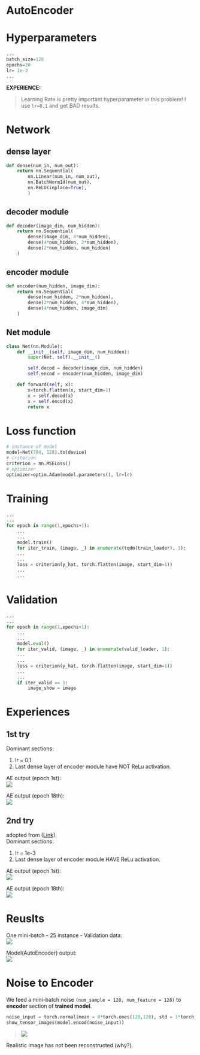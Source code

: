 # AutoEncoder

# Hyperparameters

```python
...
batch_size=128
epochs=20
lr= 1e-3
...
```
**EXPERIENCE:**
> Learning Rate is pretty important hyperparameter in this problem! I use `lr=0.1` and get BAD results.

# Network
## dense layer
```python
def dense(num_in, num_out):
    return nn.Sequential(
        nn.Linear(num_in, num_out),
        nn.BatchNorm1d(num_out),
        nn.ReLU(inplace=True),
        )
```
## decoder module
```python
def decoder(image_dim, num_hidden):
    return nn.Sequential(
        dense(image_dim, 4*num_hidden),
        dense(4*num_hidden, 2*num_hidden),
        dense(2*num_hidden, num_hidden)
    )
```
## encoder module
```python
def encoder(num_hidden, image_dim):
    return nn.Sequential(
        dense(num_hidden, 2*num_hidden),
        dense(2*num_hidden, 4*num_hidden),
        dense(4*num_hidden, image_dim)
    )
```
## Net module
```python
class Net(nn.Module):
    def __init__(self, image_dim, num_hidden):
        super(Net, self).__init__()

        self.decod = decoder(image_dim, num_hidden)
        self.encod = encoder(num_hidden, image_dim)

    def forward(self, x):
        x=torch.flatten(x, start_dim=1)
        x = self.decod(x)
        x = self.encod(x)
        return x
```

# Loss function
```python
# instance of model
model=Net(784, 128).to(device)
# criterion
criterion = nn.MSELoss()
# optimizer
optimizer=optim.Adam(model.parameters(), lr=lr)
```

# Training
```python
...
...
for epoch in range(1,epochs+1):
    ...
    ...
    model.train()
    for iter_train, (image, _) in enumerate(tqdm(train_loader), 1):
    ...
    ...
    loss = criterion(y_hat, torch.flatten(image, start_dim=1))
    ...
    ...
```

# Validation
```python
...
...
for epoch in range(1,epochs+1):
    ...
    ...
    model.eval()
    for iter_valid, (image, _) in enumerate(valid_loader, 1):
    ...
    ...
    loss = criterion(y_hat, torch.flatten(image, start_dim=1))
    ...
    ...
    if iter_valid == 1:
        image_show = image
```

# Experiences
## 1st try
Dominant sections:
1. lr = 0.1
2. Last dense layer of encoder module have NOT ReLu activation.

AE output (epoch 1st):  
![](./figs/1st_try_epoch_1.png)  

AE output (epoch 18th):  
![](./figs/1st_try_epoch_18.png)

## 2nd try
adopted from ([Link](https://medium.com/pytorch/implementing-an-autoencoder-in-pytorch-19baa22647d1)).  
Dominant sections:
1. lr = 1e-3
2. Last dense layer of encoder module HAVE ReLu activation.

AE output (epoch 1st):  
![](./figs/2nd_try_epoch_1.png)  

AE output (epoch 18th):  
![](./figs/2nd_try_epoch_18.png)

# Reuslts
One mini-batch - 25 instance - Validation data:  
![](./figs/result_input_ae.png)  

Model(AutoEncoder) output:  
![](./figs/result_output_ae.png)

# Noise to Encoder
We feed a mini-batch noise `(num_sample = 128, num_feature = 128)` to **encoder** section of **trained model**.

```python
noise_input = torch.normal(mean = 0*torch.ones(128,128), std = 1*torch.ones(128,128)).to(device)
show_tensor_images(model.encod(noise_input))
```
> ![](./figs/output_encoder_noise.png)

Realistic image has not been reconstructed (why?).